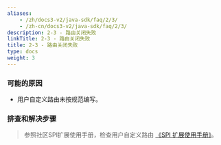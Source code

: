 ```yaml
---
aliases:
    - /zh/docs3-v2/java-sdk/faq/2/3/
    - /zh-cn/docs3-v2/java-sdk/faq/2/3/
description: 2-3 - 路由关闭失败
linkTitle: 2-3 - 路由关闭失败
title: 2-3 - 路由关闭失败
type: docs
weight: 3
---
```







### 可能的原因

* 用户自定义路由未按规范编写。

### 排查和解决步骤
> 参照社区SPI扩展使用手册，检查用户自定义路由 [《SPI 扩展使用手册》](/zh-cn/overview/mannual/java-sdk/reference-manual/spi/)。